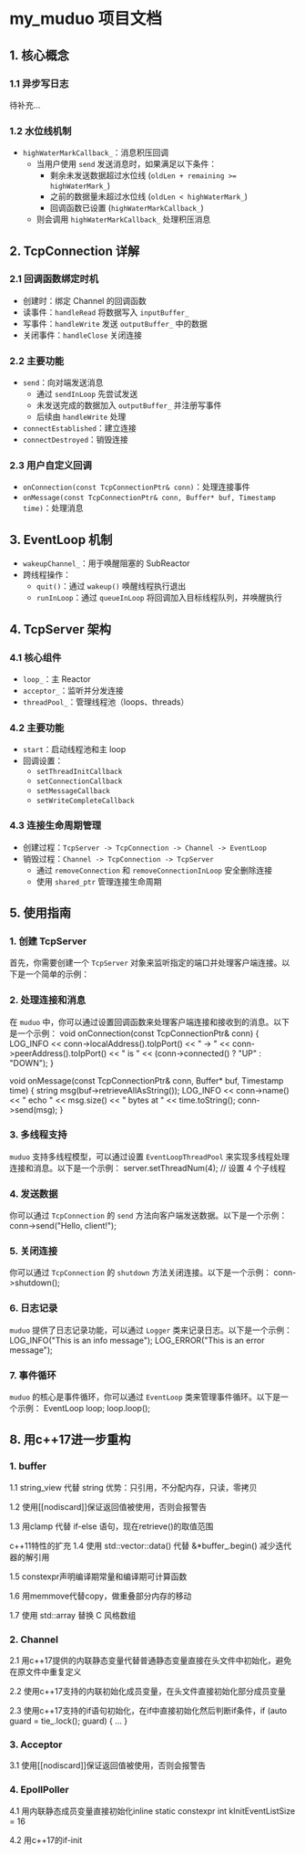 # my_muduo 项目文档

## 1. 核心概念

### 1.1 异步写日志
待补充...

### 1.2 水位线机制
- `highWaterMarkCallback_`：消息积压回调
  - 当用户使用 `send` 发送消息时，如果满足以下条件：
    - 剩余未发送数据超过水位线 (`oldLen + remaining >= highWaterMark_`)
    - 之前的数据量未超过水位线 (`oldLen < highWaterMark_`)
    - 回调函数已设置 (`highWaterMarkCallback_`)
  - 则会调用 `highWaterMarkCallback_` 处理积压消息

## 2. TcpConnection 详解

### 2.1 回调函数绑定时机
- 创建时：绑定 Channel 的回调函数
- 读事件：`handleRead` 将数据写入 `inputBuffer_`
- 写事件：`handleWrite` 发送 `outputBuffer_` 中的数据
- 关闭事件：`handleClose` 关闭连接

### 2.2 主要功能
- `send`：向对端发送消息
  - 通过 `sendInLoop` 先尝试发送
  - 未发送完成的数据加入 `outputBuffer_` 并注册写事件
  - 后续由 `handleWrite` 处理
- `connectEstablished`：建立连接
- `connectDestroyed`：销毁连接

### 2.3 用户自定义回调
- `onConnection(const TcpConnectionPtr& conn)`：处理连接事件
- `onMessage(const TcpConnectionPtr& conn, Buffer* buf, Timestamp time)`：处理消息

## 3. EventLoop 机制

- `wakeupChannel_`：用于唤醒阻塞的 SubReactor
- 跨线程操作：
  - `quit()`：通过 `wakeup()` 唤醒线程执行退出
  - `runInLoop`：通过 `queueInLoop` 将回调加入目标线程队列，并唤醒执行

## 4. TcpServer 架构

### 4.1 核心组件
- `loop_`：主 Reactor
- `acceptor_`：监听并分发连接
- `threadPool_`：管理线程池（loops、threads）

### 4.2 主要功能
- `start`：启动线程池和主 loop
- 回调设置：
  - `setThreadInitCallback`
  - `setConnectionCallback`
  - `setMessageCallback`
  - `setWriteCompleteCallback`

### 4.3 连接生命周期管理
- 创建过程：`TcpServer -> TcpConnection -> Channel -> EventLoop`
- 销毁过程：`Channel -> TcpConnection -> TcpServer`
  - 通过 `removeConnection` 和 `removeConnectionInLoop` 安全删除连接
  - 使用 `shared_ptr` 管理连接生命周期

## 5. 使用指南

### 1. 创建 TcpServer
首先，你需要创建一个 `TcpServer` 对象来监听指定的端口并处理客户端连接。以下是一个简单的示例：


### 2. 处理连接和消息
在 `muduo` 中，你可以通过设置回调函数来处理客户端连接和接收到的消息。以下是一个示例：
void onConnection(const TcpConnectionPtr& conn) {
    LOG_INFO << conn->localAddress().toIpPort() << " -> "
                << conn->peerAddress().toIpPort() << " is "
                << (conn->connected() ? "UP" : "DOWN");
}

void onMessage(const TcpConnectionPtr& conn, Buffer* buf, Timestamp time) {
    string msg(buf->retrieveAllAsString());
    LOG_INFO << conn->name() << " echo " << msg.size() << " bytes at " << time.toString();
    conn->send(msg);
}

### 3. 多线程支持
`muduo` 支持多线程模型，可以通过设置 `EventLoopThreadPool` 来实现多线程处理连接和消息。以下是一个示例：
server.setThreadNum(4); // 设置 4 个子线程

### 4. 发送数据
你可以通过 `TcpConnection` 的 `send` 方法向客户端发送数据。以下是一个示例：
conn->send("Hello, client!");

### 5. 关闭连接
你可以通过 `TcpConnection` 的 `shutdown` 方法关闭连接。以下是一个示例：
conn->shutdown();


### 6. 日志记录
`muduo` 提供了日志记录功能，可以通过 `Logger` 类来记录日志。以下是一个示例：
LOG_INFO("This is an info message");
LOG_ERROR("This is an error message");

### 7. 事件循环
`muduo` 的核心是事件循环，你可以通过 `EventLoop` 类来管理事件循环。以下是一个示例：
EventLoop loop;
loop.loop();


## 8. 用c++17进一步重构

### 1. buffer
1.1 string_view 代替 string
优势：只引用，不分配内存，只读，零拷贝

1.2 使用[[nodiscard]]保证返回值被使用，否则会报警告

1.3 用clamp 代替 if-else 语句，现在retrieve()的取值范围

c++11特性的扩充
1.4 使用 std::vector::data() 代替 &*buffer_.begin() 
减少迭代器的解引用

1.5 constexpr声明编译期常量和编译期可计算函数

1.6 用memmove代替copy，做重叠部分内存的移动

1.7 使用 std::array 替换 C 风格数组


### 2. Channel
2.1 用c++17提供的内联静态变量代替普通静态变量直接在头文件中初始化，避免在原文件中重复定义

2.2 使用c++17支持的内联初始化成员变量，在头文件直接初始化部分成员变量

2.3 使用c++17支持的if语句初始化，在if中直接初始化然后判断if条件，if (auto guard = tie_.lock(); guard) { … }

### 3. Acceptor
3.1 使用[[nodiscard]]保证返回值被使用，否则会报警告


### 4. EpollPoller
4.1 用内联静态成员变量直接初始化inline static constexpr int kInitEventListSize = 16

4.2 用c++17的if-init
